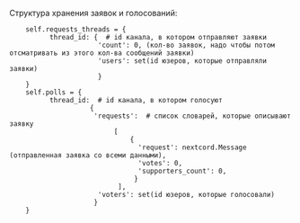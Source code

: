 Структура хранения заявок и голосований:

        self.requests_threads = {
              thread_id: {  # id канала, в котором отправляют заявки
                          'count': 0, (кол-во заявок, надо чтобы потом отсматривать из этого кол-ва сообщений заявки)
                          'users': set(id юзеров, которые отправляли заявки)
                          }
        }
        self.polls = {
              thread_id:  # id канала, в котором голосуют
                        {
                         'requests':  # список словарей, которые описывают заявку
                              [
                                  {
                                    'request': nextcord.Message (отправленная заявка со всеми данными),
                                    'votes': 0,
                                    'supporters_count': 0,
                                   }
                               ],
                          'voters': set(id юзеров, которые голосовали)
                         }
        }

  